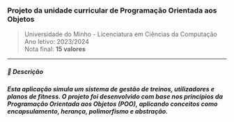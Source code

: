 ### **Projeto da unidade curricular de Programação Orientada aos Objetos**  
> Universidade do Minho - Licenciatura em Ciências da Computação  
> Ano letivo: 2023/2024  
> Nota final: **15 valores**

---

##### *📌 Descrição*

##### Esta aplicação simula um sistema de gestão de treinos, utilizadores e planos de fitness. O projeto foi desenvolvido com base nos princípios da Programação Orientada aos Objetos (POO), aplicando conceitos como encapsulamento, herança, polimorfismo e abstração.
